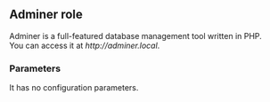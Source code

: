 ## Adminer role

Adminer is a full-featured database management tool written in PHP.  
You can access it at _http://adminer.local_.

### Parameters

It has no configuration parameters.